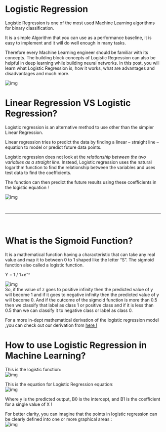 # Logistic Regression 

Logistic Regression is one of the most used Machine Learning algorithms for binary classification. 

It is a simple Algorithm that you can use as a performance baseline, it is easy to implement and it will do well enough in many tasks. 

Therefore every Machine Learning engineer should be familiar with its concepts. The building block concepts of Logistic Regression can also be helpful in deep learning while building neural networks. In this post, you will learn what Logistic Regression is, how it works, what are advantages and disadvantages and much more.

![img](https://user-images.githubusercontent.com/67789350/88439679-7cbd8e80-ce29-11ea-9fbe-128e7e3550aa.png)

# Linear Regression VS Logistic Regression?

Logistic regression is an alternative method to use other than the simpler Linear Regression. 

Linear regression tries to predict the data by finding a linear – straight line – equation to model or predict future data points. 

Logistic regression does not look at the *relationship between the two variables as a straight line*. Instead, Logistic regression uses the natural logarithm function to find the relationship between the variables and uses test data to find the coefficients. 

The function can then predict the future results using these coefficients in the logistic equation !

![img](https://user-images.githubusercontent.com/67789350/88441509-f310bf80-ce2e-11ea-98da-12526fcc3803.png)

<br>

***

<br>

# What is the Sigmoid Function?

It is a mathematical function having a characteristic that can take any real value and map it to between 0 to 1 shaped like the letter “S”. The sigmoid function also called a logistic function.

Y = 1 / 1+e⁻ᶻ

![img](https://user-images.githubusercontent.com/67789350/89324007-35929180-d6a4-11ea-9b46-50b1a28416eb.png) <br>
So, if the value of z goes to positive infinity then the predicted value of y will become 1 and if it goes to negative infinity then the predicted value of y will become 0. And if the outcome of the sigmoid function is more than 0.5 then we classify that label as class 1 or positive class and if it is less than 0.5 than we can classify it to negative class or label as class 0.

For a more in-dept mathematical derivation of the logistic regression model ,you can check out our derivation from [here !](https://github.com/Tech-i-s/data-science-course-wiki/blob/development/machine-learning/logistic-regression/logistic-regression-derivation.md)

# How to use Logistic Regression in Machine Learning?

This is the logistic function: <br>
![img](https://user-images.githubusercontent.com/67789350/88441592-25222180-ce2f-11ea-9269-71dc605c02bf.png)

This is the equation for Logistic Regression equation:<br>
![img](https://user-images.githubusercontent.com/67789350/88441614-38cd8800-ce2f-11ea-8b06-853ec1631808.png)

Where y is the predicted output, B0 is the intercept, and B1 is the coefficient for a single value of X !

For better clarity, you can imagine that the points in logistic regression can be clearly defined into one or more graphical areas : <br>
![img](https://user-images.githubusercontent.com/67789350/88441671-76321580-ce2f-11ea-9d0b-e4a4a074cf55.png)
